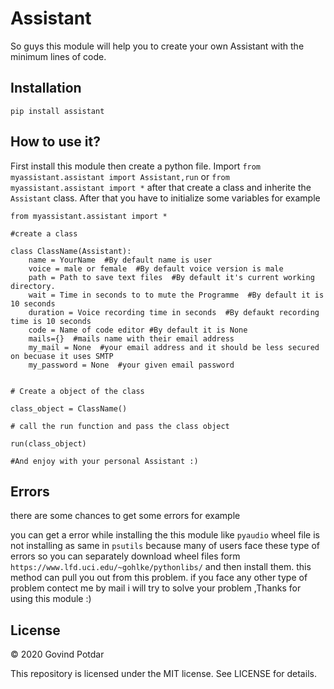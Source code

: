 # Assistant
So guys this module will help you to create your own Assistant with the minimum lines of code.


## Installation
```pip install assistant```


## How to use it?
First install this module then create a python file. Import ```from myassistant.assistant import Assistant,run``` or ```from myassistant.assistant import *``` after that create a class and inherite the ```Assistant``` class. After that you have to initialize some variables for example 


```
from myassistant.assistant import *

#create a class 

class ClassName(Assistant):
    name = YourName  #By default name is user
    voice = male or female  #By default voice version is male   
    path = Path to save text files  #By default it's current working directory.
    wait = Time in seconds to to mute the Programme  #By default it is 10 seconds
    duration = Voice recording time in seconds  #By defaukt recording time is 10 seconds
    code = Name of code editor #By default it is None
    mails={}  #mails name with their email address
    my_mail = None  #your email address and it should be less secured on becuase it uses SMTP
    my_password = None  #your given email password 


# Create a object of the class

class_object = ClassName()

# call the run function and pass the class object

run(class_object)

#And enjoy with your personal Assistant :)
```


## Errors

there are some chances to get some errors for example 

you can get a error while installing the this module like ```pyaudio``` wheel file is not installing as same in ```psutils``` because many of users face these type of errors so you can separately download wheel files form ```https://www.lfd.uci.edu/~gohlke/pythonlibs/``` and then install them. this method can pull you out from this problem. if you face any other type of problem contect me by mail i will try to solve your problem ,Thanks for using this module :)


## License

© 2020 Govind Potdar

This repository is licensed under the MIT license. See LICENSE for details.
